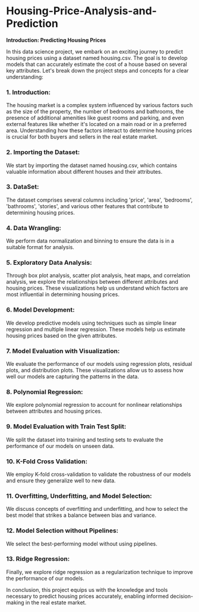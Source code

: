 # Housing-Price-Analysis-and-Prediction
**Introduction: Predicting Housing Prices**

In this data science project, we embark on an exciting journey to predict housing prices using a dataset named housing.csv. The goal is to develop models that can accurately estimate the cost of a house based on several key attributes. Let's break down the project steps and concepts for a clear understanding:

### 1. Introduction:  
The housing market is a complex system influenced by various factors such as the size of the property, the number of bedrooms and bathrooms, the presence of additional amenities like guest rooms and parking, and even external features like whether it's located on a main road or in a preferred area. Understanding how these factors interact to determine housing prices is crucial for both buyers and sellers in the real estate market.

### 2. Importing the Dataset:  
We start by importing the dataset named housing.csv, which contains valuable information about different houses and their attributes.

### 3. DataSet: 
The dataset comprises several columns including 'price', 'area', 'bedrooms', 'bathrooms', 'stories', and various other features that contribute to determining housing prices.

### 4. Data Wrangling: 
We perform data normalization and binning to ensure the data is in a suitable format for analysis.

### 5. Exploratory Data Analysis:
Through box plot analysis, scatter plot analysis, heat maps, and correlation analysis, we explore the relationships between different attributes and housing prices. These visualizations help us understand which factors are most influential in determining housing prices.

### 6. Model Development: 
We develop predictive models using techniques such as simple linear regression and multiple linear regression. These models help us estimate housing prices based on the given attributes.

### 7. Model Evaluation with Visualization:  
We evaluate the performance of our models using regression plots, residual plots, and distribution plots. These visualizations allow us to assess how well our models are capturing the patterns in the data.

### 8. Polynomial Regression:  
We explore polynomial regression to account for nonlinear relationships between attributes and housing prices.

### 9. Model Evaluation with Train Test Split: 
We split the dataset into training and testing sets to evaluate the performance of our models on unseen data.

### 10. K-Fold Cross Validation:  
We employ K-fold cross-validation to validate the robustness of our models and ensure they generalize well to new data.

### 11. Overfitting, Underfitting, and Model Selection:  
We discuss concepts of overfitting and underfitting, and how to select the best model that strikes a balance between bias and variance.

### 12. Model Selection without Pipelines:  
We select the best-performing model without using pipelines.

### 13. Ridge Regression: 
Finally, we explore ridge regression as a regularization technique to improve the performance of our models.

In conclusion, this project equips us with the knowledge and tools necessary to predict housing prices accurately, enabling informed decision-making in the real estate market.
